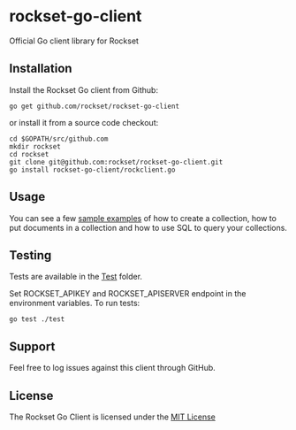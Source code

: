 # rockset-go-client
Official Go client library for Rockset

## Installation

Install the Rockset Go client from Github:

```
go get github.com/rockset/rockset-go-client
```

or install it from a source code checkout:

```
cd $GOPATH/src/github.com
mkdir rockset
cd rockset
git clone git@github.com:rockset/rockset-go-client.git
go install rockset-go-client/rockclient.go
```

## Usage

You can see a few [sample examples](https://github.com/rockset/rockset-go-client/tree/master/examples) of how to create a collection, how to put documents in a collection and how to use SQL to query your collections.

## Testing

Tests are available in the [Test](https://github.com/rockset/rockset-go-client/tree/master/test) folder.

Set ROCKSET_APIKEY and ROCKSET_APISERVER endpoint in the environment variables. To run tests:
```
go test ./test
```

## Support

Feel free to log issues against this client through GitHub.

## License

The Rockset Go Client is licensed under the [MIT License](https://github.com/rockset/rockset-go-client/blob/master/LICENSE)
